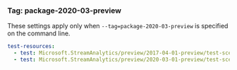 
### Tag: package-2020-03-preview

These settings apply only when `--tag=package-2020-03-preview` is specified on the command line.

```yaml $(tag) == 'package-2020-03-preview'
test-resources:
  - test: Microsoft.StreamAnalytics/preview/2017-04-01-preview/test-scenarios/streamingjobs.yaml
  - test: Microsoft.StreamAnalytics/preview/2020-03-01-preview/test-scenarios/clusters.yaml
```
